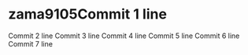 # zama9105Commit 1 line
Commit 2 line
Commit 3 line
Commit 4 line
Commit 5 line
Commit 6 line
Commit 7 line
